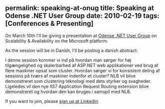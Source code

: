 permalink: speaking-at-onug
title: Speaking at Odense .NET User Group
date: 2010-02-19
tags: [Conferences & Presenting]
---
On March 10th I'll be giving a presentation at [Odense .NET User Group](http://www.onug.dk/) on Scalability & Availability on the Microsoft platform.

<!-- more -->

As the session will be in Danish, I'll be posting a danish abstract:

I denne session kommer vi ind på hvordan man sørger for høj tilgængelighed og skalerbarhed af ASP.NET web applikationer ved brug af flere maskiner opsat som cluster. Hvordan sørger vi for konsistent deling af sessions på tværs af maskiner indenfor et cluster? NLB vil blive demonstreret som clustering teknologi med dets styrker og svagheder. Ligeledes vil den nye IIS7 Application Request Routing extension blive demonstreret og hvordan den kan bruges i samspil med NLB.

If you want to join, please [sign up at LinkedIn](http://www.linkedin.com/osview/canvas?_ch_page_id=1&_ch_panel_id=1&_ch_app_id=7083120&_applicationId=2000&_ownerId=0&appParams={%22go_to%22:%22events/233429%22,%22referrer%22:%22public%22}).
